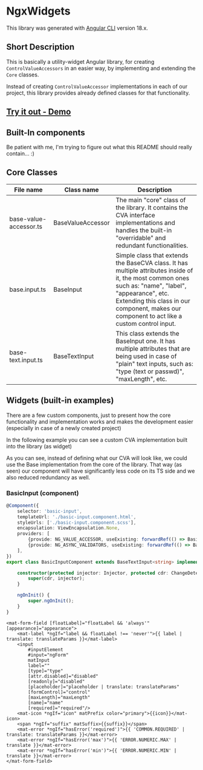# NgxWidgets

This library was generated with [Angular CLI](https://github.com/angular/angular-cli) version 18.x.

## Short Description
This is basically a utility-widget Angular library, for creating `ControlValueAccessors` in an easier way, by implementing and extending
the `Core` classes.

Instead of creating `ControlValueAccessor` implementations in each of our project, this library provides already defined classes for that functionality.

## <a href="https://gerandon.github.io/ngx-widgets/">Try it out - Demo</a>

## Built-In components

Be patient with me, I'm trying to figure out what this README should really contain... :)

## Core Classes

<table>
    <thead>
        <tr>
            <th>File name</th>
            <th>Class name</th>
            <th>Description</th>
        </tr>
    </thead>
    <tbody>
        <tr>
            <td>base-value-accessor.ts</td>
            <td>BaseValueAccessor</td>
            <td>The main "core" class of the library. It contains the CVA interface implementations and handles the built-in "overridable" and redundant functionalities.</td>
        </tr>
        <tr>
            <td>base.input.ts</td>
            <td>BaseInput</td>
            <td>Simple class that extends the BaseCVA class. It has multiple attributes inside of it, the most common ones such as: "name", "label", "appearance", etc. Extending this class in our component, makes our component to act like a custom control input.</td>
        </tr>
        <tr>
            <td>base-text.input.ts</td>
            <td>BaseTextInput</td>
            <td>This class extends the BaseInput one. It has multiple attributes that are being used in case of "plain" text inputs, such as: "type (text or passwd)", "maxLength", etc.</td>
        </tr>
    </tbody>
</table>

## Widgets (built-in examples)
There are a few custom components, just to present how the core functionality and implementation works and makes
the development easier (especially in case of a newly created project)

In the following example you can see a custom CVA implementation built into the library (as widget)

As you can see, instead of defining what our CVA will look like, we could use the Base implementation from the core of the library. That way (as seen) our component will have significantly less code on its TS side and we also reduced redundancy as well.
### BasicInput (component)
```typescript
@Component({
    selector: 'basic-input',
    templateUrl: './basic-input.component.html',
    styleUrls: ['./basic-input.component.scss'],
    encapsulation: ViewEncapsulation.None,
    providers: [
        {provide: NG_VALUE_ACCESSOR, useExisting: forwardRef(() => BasicInputComponent), multi: true},
        {provide: NG_ASYNC_VALIDATORS, useExisting: forwardRef(() => BasicInputComponent), multi: true},
    ],
})
export class BasicInputComponent extends BaseTextInput<string> implements OnInit {

    constructor(protected injector: Injector, protected cdr: ChangeDetectorRef) {
        super(cdr, injector);
    }

    ngOnInit() {
        super.ngOnInit();
    }
}
```

```angular2html
<mat-form-field [floatLabel]="floatLabel && 'always'" [appearance]="appearance">
    <mat-label *ngIf="label && floatLabel !== 'never'">{{ label | translate: translateParams }}</mat-label>
    <input
        #inputElement
        #input="ngForm"
        matInput
        label=""
        [type]="type"
        [attr.disabled]="disabled"
        [readonly]="disabled"
        [placeholder]="placeholder | translate: translateParams"
        [formControl]="control"
        [maxLength]="maxLength"
        [name]="name"
        [required]="required"/>
    <mat-icon *ngIf="icon" matPrefix color="primary">{{icon}}</mat-icon>
    <span *ngIf="suffix" matSuffix>{{suffix}}</span>
    <mat-error *ngIf="hasError('required')">{{ 'COMMON.REQUIRED' | translate: translateParams }}</mat-error>
    <mat-error *ngIf="hasError('max')">{{ 'ERROR.NUMERIC.MAX' | translate }}</mat-error>
    <mat-error *ngIf="hasError('min')">{{ 'ERROR.NUMERIC.MIN' | translate }}</mat-error>
</mat-form-field>

```
